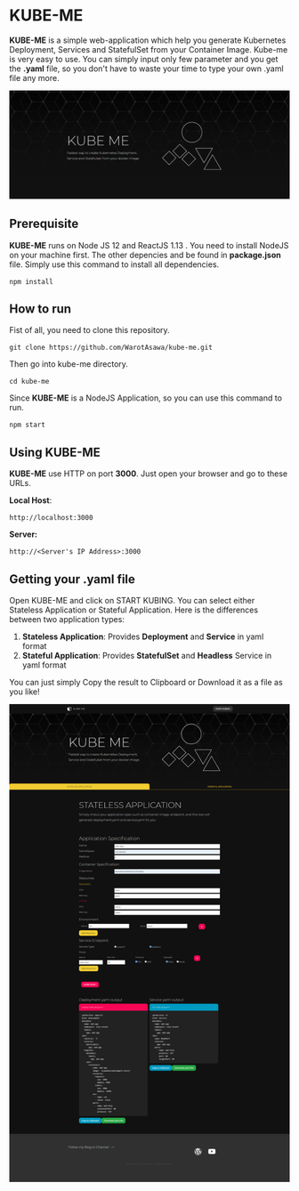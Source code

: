 # KUBE-ME

**KUBE-ME** is a simple web-application which help you generate Kubernetes Deployment, Services and StatefulSet from your Container Image. Kube-me is very easy to use. You can simply input only few parameter and you get the **.yaml** file, so you don't have to waste your time to type your own .yaml file any more.

![Home Page](public/assets/img/home-sc.jpg?raw=true)

## Prerequisite

**KUBE-ME** runs on Node JS 12 and ReactJS 1.13 . You need to install NodeJS on your machine first. The other depencies and be found in **package.json** file. Simply use this command to install all dependencies.

    npm install

## How to run

Fist of all, you need to clone this repository.

    git clone https://github.com/WarotAsawa/kube-me.git

Then go into kube-me directory.

    cd kube-me

Since **KUBE-ME** is a NodeJS Application, so you can use this command to run.

    npm start

## Using KUBE-ME

**KUBE-ME** use HTTP on port **3000**. Just open your browser and go to these URLs.

**Local Host**:

    http://localhost:3000

**Server:**

    http://<Server's IP Address>:3000



## Getting your .yaml file

 Open KUBE-ME and click on START KUBING. You can select either Stateless Application or Stateful Application. Here is the differences between two application types:

 1. **Stateless Application**: Provides **Deployment** and **Service** in yaml format
 2. **Stateful Application**: Provides **StatefulSet** and **Headless** Service in yaml format

You can just simply Copy the result to Clipboard or Download it as a file as you like!

![App Page](public/assets/img/app-sc.png?raw=true)
